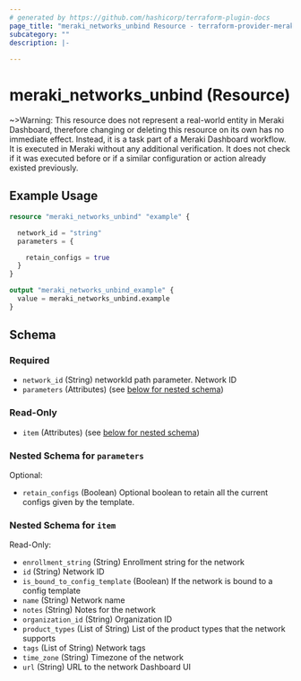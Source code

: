 ```yaml
---
# generated by https://github.com/hashicorp/terraform-plugin-docs
page_title: "meraki_networks_unbind Resource - terraform-provider-meraki"
subcategory: ""
description: |-
  
---
```


# meraki_networks_unbind (Resource)



~>Warning: This resource does not represent a real-world entity in Meraki Dashboard, therefore changing or deleting this resource on its own has no immediate effect. Instead, it is a task part of a Meraki Dashboard workflow. It is executed in Meraki without any additional verification. It does not check if it was executed before or if a similar configuration or action 
already existed previously.

## Example Usage

```terraform
resource "meraki_networks_unbind" "example" {

  network_id = "string"
  parameters = {

    retain_configs = true
  }
}

output "meraki_networks_unbind_example" {
  value = meraki_networks_unbind.example
}
```

<!-- schema generated by tfplugindocs -->
## Schema

### Required

- `network_id` (String) networkId path parameter. Network ID
- `parameters` (Attributes) (see [below for nested schema](#nestedatt--parameters))

### Read-Only

- `item` (Attributes) (see [below for nested schema](#nestedatt--item))

<a id="nestedatt--parameters"></a>
### Nested Schema for `parameters`

Optional:

- `retain_configs` (Boolean) Optional boolean to retain all the current configs given by the template.


<a id="nestedatt--item"></a>
### Nested Schema for `item`

Read-Only:

- `enrollment_string` (String) Enrollment string for the network
- `id` (String) Network ID
- `is_bound_to_config_template` (Boolean) If the network is bound to a config template
- `name` (String) Network name
- `notes` (String) Notes for the network
- `organization_id` (String) Organization ID
- `product_types` (List of String) List of the product types that the network supports
- `tags` (List of String) Network tags
- `time_zone` (String) Timezone of the network
- `url` (String) URL to the network Dashboard UI
